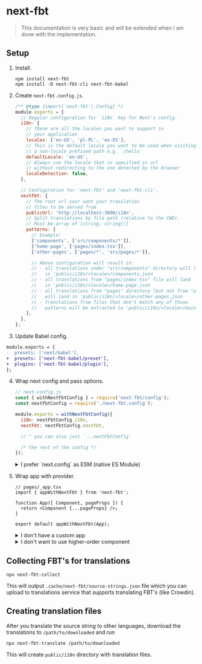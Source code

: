 # next-fbt

> This documentation is very basic and will be extended when I am done with the implementation.

## Setup

1. Install.

   ```shell
   npm install next-fbt
   npm install -D next-fbt-cli next-fbt-babel
   ```

2. Create `next-fbt.config.js`.

   ```js
   /** @type {import('next-fbt').Config} */
   module.exports = {
     // Regular configuration for `i18n` key for Next's config.
     i18n: {
       // These are all the locales you want to support in
       // your application
       locales: ['en-US', 'pl-PL', 'es-ES'],
       // This is the default locale you want to be used when visiting
       // a non-locale prefixed path e.g. `/hello`
       defaultLocale: 'en-US',
       // Always use the locale that is specified in url
       // without redirecting to the one detected by the browser
       localeDetection: false,
     },

     // Configuration for 'next-fbt' and 'next-fbt-cli'.
     nextFbt: {
       // The root url your want your translation
       // files to be served from
       publicUrl: 'http://localhost:3000/i18n',
       // Split translations by file path (relative to the CWD).
       // Must be array of [string, string[]]
       patterns: [
         // Example:
         ['components', ['src/components/*']],
         ['home-page', ['pages/index.tsx']],
         ['other-pages', ['pages/*', 'src/pages/*']],

         // Above configuration will result in:
         // - all translations under "src/components" directory will land
         //   in 'public/i18n/<locale>/components.json
         // - all translations from "pages/index.tsx" file will land
         //   in 'public/i18n/<locale>/home-page.json
         // - all translations from "pages" directory (but not from "pages/index.tsx" file)
         //   will land in 'public/i18n/<locale>/other-pages.json
         // - translations from files that don't match any of those
         //   patterns will be extracted to 'public/i18n/<locale>/main.json'
       ],
     },
   };
   ```

3. Update Babel config.

```diff
module.exports = {
-  presets: ['next/babel'],
+  presets: ['next-fbt-babel/preset'],
+  plugins: ['next-fbt-babel/plugin'],
};
```

4. Wrap next config and pass options.

   ```js
   // next-config.js
   const { withNextFbtConfig } = require('next-fbt/config');
   const nextFbtConfig = require('./next-fbt.config');

   module.exports = withNextFbtConfig({
     i18n: nextFbtConfig.i18n,
     nextFbt: nextFbtConfig.nextFbt,

     // ^ you can also just `...nextFbtConfig`

     /* the rest of the config */
   });
   ```

   <details>
    <summary>I prefer `next.config` as ESM (native ES Module)</summary>

   > `next-fbt.config` still has to be a CommonJS

   ```tsx
   // next-config.mjs
   import { withNextFbtConfig } from 'next-fbt/config';
   import nextFbtConfig from './next-fbt.config.js';

   export default withNextFbtConfig({
     i18n: nextFbtConfig.i18n,
     nextFbt: nextFbtConfig.nextFbt,

     /* the rest of the config */
   });
   ```

   </details>

5. Wrap app with provider.

   ```tsx
   // pages/_app.tsx
   import { appWithNextFbt } from 'next-fbt';

   function App({ Component, pageProps }) {
     return <Component {...pageProps} />;
   }

   export default appWithNextFbt(App);
   ```

   <details>
    <summary>I don't have a custom app</summary>

   ```tsx
   // pages/_app.tsx
   import NextApp from 'next/app';

   export default appWithNextFbt(NextApp);
   ```

   </details>

   <details>
    <summary>I don't want to use higher-order component</summary>

   ```tsx
   // pages/_app.tsx
   import { NextFbtProvider } from 'next-fbt';

   function App({ Component, pageProps }) {
     // This is basically the same what `appWithNextFbt` does.
     return (
       <NextFbtProvider __NEXT_FBT_PROPS__={pageProps.__NEXT_FBT_PROPS__}>
         <Component {...pageProps} />
       </NextFbtProvider>
     );
   }

   export default App;
   ```

   </details>

## Collecting FBT's for translations

```shell
npx next-fbt-collect
```

This will output `.cache/next-fbt/source-strings.json` file which you can upload to translations service that supports translating FBT's (like Crowdin).

## Creating translation files

After you translate the source string to other languages, download the translations to `/path/to/downloaded` and run

```shell
npx next-fbt-translate /path/to/downloaded
```

This will create `public/i18n` directory with translation files.
